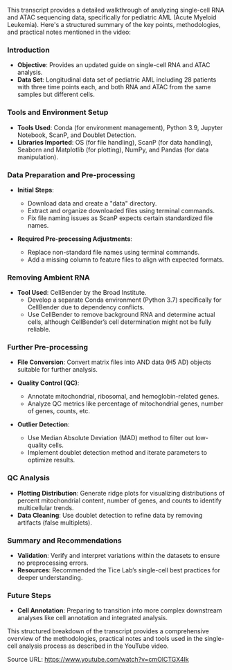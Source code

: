 This transcript provides a detailed walkthrough of analyzing single-cell RNA and ATAC sequencing data, specifically for pediatric AML (Acute Myeloid Leukemia). Here's a structured summary of the key points, methodologies, and practical notes mentioned in the video:

### Introduction

- **Objective**: Provides an updated guide on single-cell RNA and ATAC analysis.
- **Data Set**: Longitudinal data set of pediatric AML including 28 patients with three time points each, and both RNA and ATAC from the same samples but different cells.

### Tools and Environment Setup

- **Tools Used**: Conda (for environment management), Python 3.9, Jupyter Notebook, ScanP, and Doublet Detection.
- **Libraries Imported**: OS (for file handling), ScanP (for data handling), Seaborn and Matplotlib (for plotting), NumPy, and Pandas (for data manipulation).

### Data Preparation and Pre-processing

- **Initial Steps**:
  - Download data and create a "data" directory.
  - Extract and organize downloaded files using terminal commands.
  - Fix file naming issues as ScanP expects certain standardized file names.

- **Required Pre-processing Adjustments**:
  - Replace non-standard file names using terminal commands.
  - Add a missing column to feature files to align with expected formats.

### Removing Ambient RNA

- **Tool Used**: CellBender by the Broad Institute.
  - Develop a separate Conda environment (Python 3.7) specifically for CellBender due to dependency conflicts.
  - Use CellBender to remove background RNA and determine actual cells, although CellBender’s cell determination might not be fully reliable.

### Further Pre-processing

- **File Conversion**: Convert matrix files into AND data (H5 AD) objects suitable for further analysis.
- **Quality Control (QC)**:
  - Annotate mitochondrial, ribosomal, and hemoglobin-related genes.
  - Analyze QC metrics like percentage of mitochondrial genes, number of genes, counts, etc.

- **Outlier Detection**:
  - Use Median Absolute Deviation (MAD) method to filter out low-quality cells.
  - Implement doublet detection method and iterate parameters to optimize results.

### QC Analysis

- **Plotting Distribution**: Generate ridge plots for visualizing distributions of percent mitochondrial content, number of genes, and counts to identify multicellular trends.
- **Data Cleaning**: Use doublet detection to refine data by removing artifacts (false multiplets).

### Summary and Recommendations

- **Validation**: Verify and interpret variations within the datasets to ensure no preprocessing errors.
- **Resources**: Recommended the Tice Lab’s single-cell best practices for deeper understanding.

### Future Steps

- **Cell Annotation**: Preparing to transition into more complex downstream analyses like cell annotation and integrated analysis.

This structured breakdown of the transcript provides a comprehensive overview of the methodologies, practical notes and tools used in the single-cell analysis process as described in the YouTube video.

Source URL: <https://www.youtube.com/watch?v=cmOlCTGX4Ik>
